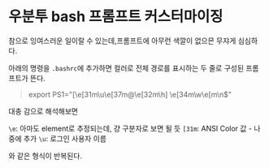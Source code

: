 # 우분투 bash 프롬프트 커스터마이징

참으로 잉여스러운 일이랄 수 있는데,프롬프트에 아무런 색깔이 없으믄 무쟈게 심심하다.

아래의 명령을 `.bashrc`에 추가하면 컬러로 전체 경로를 표시하는 두 줄로 구성된 프롬프트가 뜬다.

>export PS1="[\e[31m\u\e[37m@\e[32m\h] \e[34m\w\e[m\n\$"

대충 감으로 해석해보면

`\e`: 아마도 element로 추정되는데, 걍 구분자로 보면 될 듯
`[31m`: ANSI Color 값 - 나중에 추가
`\u`: 로그인 사용자 이름

와 같은 형식이 반복된다.

